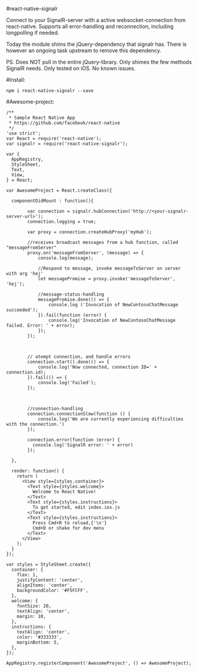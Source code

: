 #react-native-signalr

Connect to your SignalR-server with a active websocket-connection from react-native.
Supports all error-handling and reconnection, including longpolling if needed.

Today the module shims the jQuery-dependency that signalr has.
There is however an ongoing task upstream to remove this dependency.

PS. Does NOT pull in the entire jQuery-library. Only shimes the few methods SignalR needs.
Only tested on iOS. No known issues.

#Install:
```
npm i react-native-signalr --save
```


#Awesome-project:

```
/**
 * Sample React Native App
 * https://github.com/facebook/react-native
 */
'use strict';
var React = require('react-native');
var signalr = require('react-native-signalr');

var {
  AppRegistry,
  StyleSheet,
  Text,
  View,
} = React;

var AwesomeProject = React.createClass({

  componentDidMount : function(){

		var connection = signalr.hubConnection('http://<your-signalr-server-url>');
		connection.logging = true;

		var proxy = connection.createHubProxy('myHub');
		 
		//receives broadcast messages from a hub function, called "messageFromServer"
		proxy.on('messageFromServer', (message) => {
		    console.log(message);

		    //Respond to message, invoke messageToServer on server with arg 'hej'
		    let messagePromise = proxy.invoke('messageToServer', 'hej');

		    //message-status-handling
		    messagePromise.done(() => {
			    console.log ('Invocation of NewContosoChatMessage succeeded');
			}).fail(function (error) {
			    console.log('Invocation of NewContosoChatMessage failed. Error: ' + error);
			});
		});
		 


		// atempt connection, and handle errors
		connection.start().done(() => { 
			console.log('Now connected, connection ID=' + connection.id); 
		}).fail(() => {
	      	console.log('Failed'); 
	    });



	    //connection-handling
	    connection.connectionSlow(function () {
	        console.log('We are currently experiencing difficulties with the connection.')
	    });

	    connection.error(function (error) {
	      console.log('SignalR error: ' + error)
	    });

  },

  render: function() {
    return (
      <View style={styles.container}>
        <Text style={styles.welcome}>
          Welcome to React Native!
        </Text>
        <Text style={styles.instructions}>
          To get started, edit index.ios.js
        </Text>
        <Text style={styles.instructions}>
          Press Cmd+R to reload,{'\n'}
          Cmd+D or shake for dev menu
        </Text>
      </View>
    );
  }
});

var styles = StyleSheet.create({
  container: {
    flex: 1,
    justifyContent: 'center',
    alignItems: 'center',
    backgroundColor: '#F5FCFF',
  },
  welcome: {
    fontSize: 20,
    textAlign: 'center',
    margin: 10,
  },
  instructions: {
    textAlign: 'center',
    color: '#333333',
    marginBottom: 5,
  },
});

AppRegistry.registerComponent('AwesomeProject', () => AwesomeProject);
```
